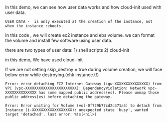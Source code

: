 In this demo, we can see how user data works and how cloud-init used with user data.

	USER DATA -  is only executed at the creation of the instance, not when the instance reboots.

In this code , we will create ec2 instance and ebs volume. we can format the volume and install few software using user data.

there are two types of user data:
	1) shell scripts
	2) cloud-init

in this demo, We have used cloud-init

If we are not setting skip_destroy = true during volume creation, we will face below error while destroying.(chk instance.tf)

	Error: error detaching EC2 Internet Gateway (igw-XXXXXXXXXXXXXXX) from VPC (vpc-XXXXXXXXXXXXXXXXXXXXXXX): DependencyViolation: Network vpc-XXXXXXXXXXXXXX has some mapped public address(es). Please unmap those public address(es) before detaching the gateway.

	Error: Error waiting for Volume (vol-0f729b77cd2c471a4) to detach from Instance (i-XXXXXXXXXXXXXXXXXX): unexpected state 'busy', wanted target 'detached'. last error: %!s(<nil>)
